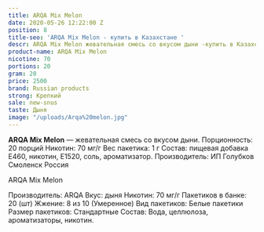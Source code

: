 ```yaml
---
title: ARQA Mix Melon
date: 2020-05-26 12:22:00 Z
position: 8
title-seo: 'ARQA Mix Melon - купить в Казахстане '
descr: ARQA Mix Melon жевательная смесь со вкусом дыни -купить в Казахстане
product-name: ARQA Mix Melon
nicotine: 70
portions: 20
gram: 20
price: 2500
brand: Russian products
strong: Крепкий
sale: new-snus
taste: Дыня
image: "/uploads/Arqa%20melon.jpg"
---
```


**ARQA Mix Melon** — жевательная смесь со вкусом дыни. Порционность: 20 порций Никотин: 70 мг/г Вес пакетика: 1 г Состав: пищевая добавка E460, никотин, E1520, соль, ароматизатор. Производитель: ИП Голубков Смоленск Россия

ARQA Mix Melon

Производитель: ARQA Вкус: дыня Никотин: 70 мг/г Пакетиков в банке: 20 (шт) Жжение: 8 из 10 (Умеренное) Вид пакетиков: Белые пакетики Размер пакетиков: Стандартные Состав: Вода, целлюлоза, ароматизаторы, никотин.